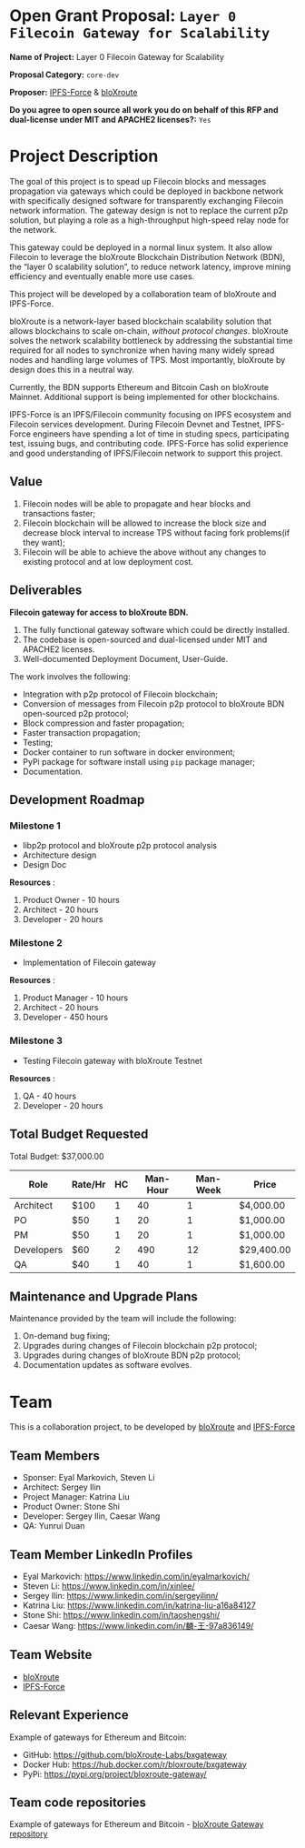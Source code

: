 # Open Grant Proposal: `Layer 0 Filecoin Gateway for Scalability`

**Name of Project:** Layer 0 Filecoin Gateway for Scalability

**Proposal Category:** `core-dev`

**Proposer:** [IPFS-Force](https://github.com/ipfs-force-community) & [bloXroute](https://github.com/bloXroute-Labs/)

**Do you agree to open source all work you do on behalf of this RFP and dual-license under MIT and APACHE2 licenses?:** `Yes`

# Project Description

The goal of this project is to spead up Filecoin blocks and messages propagation via gateways which could be deployed in backbone network with specifically designed software for transparently exchanging Filecoin network information. The gateway design is not to replace the current p2p solution, but playing a role as a high-throughput high-speed relay node for the network.

This gateway could be deployed in a normal linux system. It also allow Filecoin to leverage the bloXroute Blockchain Distribution Network (BDN), the “layer 0 scalability solution”, to reduce network latency, improve mining efficiency and eventually enable more use cases.

This project will be developed by a collaboration team of bloXroute and IPFS-Force.

bloXroute is a network-layer based blockchain scalability solution that allows blockchains to scale on-chain, *without protocol changes*. bloXroute solves the network scalability bottleneck by addressing the substantial time required for all nodes to synchronize when having many widely spread nodes and handling large volumes of TPS. Most importantly, bloXroute by design does this in a neutral way.

Currently, the BDN supports Ethereum and Bitcoin Cash on bloXroute Mainnet. Additional support is being implemented for other blockchains.

IPFS-Force is an IPFS/Filecoin community focusing on IPFS ecosystem and Filecoin services development. During Filecoin Devnet and Testnet, IPFS-Force engineers have spending a lot of time in studing specs, participating test, issuing bugs, and contributing code. IPFS-Force has solid experience and good understanding of IPFS/Filecoin network to support this project.

## Value

1. Filecoin nodes will be able to propagate and hear blocks and transactions faster;
2. Filecoin blockchain will be allowed to increase the block size and decrease block interval to increase TPS without facing fork problems(if they want);
3. Filecoin will be able to achieve the above without any changes to existing protocol and at low deployment cost.

## Deliverables

**Filecoin gateway for access to bloXroute BDN.**

1. The fully functional gateway software which could be directly installed.
2. The codebase is open-sourced and dual-licensed under MIT and APACHE2 licenses.
3. Well-documented Deployment Document, User-Guide.


The work involves the following:

- Integration with p2p protocol of Filecoin blockchain;
- Conversion of messages from Filecoin p2p protocol to bloXroute BDN open-sourced p2p protocol;
- Block compression and faster propagation;
- Faster transaction propagation;
- Testing;
- Docker container to run software in docker environment;
- PyPi package for software install using `pip` package manager;
- Documentation.

## Development Roadmap

### Milestone 1

* libp2p protocol and bloXroute p2p protocol analysis
* Architecture design
* Design Doc

__Resources__ :

1. Product Owner - 10 hours
1. Architect - 20 hours
1. Developer - 20 hours

### Milestone 2

* Implementation of Filecoin gateway

__Resources__ :

1. Product Manager - 10 hours
1. Architect - 20 hours
1. Developer - 450 hours

### Milestone 3

* Testing Filecoin gateway with bloXroute Testnet

__Resources__ :

1. QA - 40 hours
1. Developer - 20 hours


## Total Budget Requested

Total Budget: $37,000.00
 
 | Role | Rate/Hr | HC | Man-Hour | Man-Week | Price |
 |-----|---------|----|-----------|-------------|------|
 | Architect | $100 | 1 | 40 | 1 | $4,000.00|
 | PO | $50 | 1 | 20 | 1 | $1,000.00|
 | PM | $50 | 1 | 20 | 1 | $1,000.00|
 | Developers| $60 | 2 | 490 | 12 | $29,400.00 |
 | QA| $40 | 1 | 40 | 1 | $1,600.00 |

## Maintenance and Upgrade Plans

Maintenance provided by the team will include the following:
1. On-demand bug fixing;
1. Upgrades during changes of Filecoin blockchain p2p protocol;
1. Upgrades during changes of bloXroute BDN p2p protocol;
1. Documentation updates as software evolves.

# Team
This is a collaboration project, to be developed by [bloXroute](https://github.com/bloXroute-Labs/) and [IPFS-Force](https://ipfser.org/)

## Team Members

- Sponser: Eyal Markovich, Steven Li
- Architect: Sergey Ilin
- Project Manager: Katrina Liu
- Product Owner: Stone Shi
- Developer: Sergey Ilin, Caesar Wang
- QA: Yunrui Duan

## Team Member LinkedIn Profiles

- Eyal Markovich: https://www.linkedin.com/in/eyalmarkovich/
- Steven Li: https://www.linkedin.com/in/xinlee/
- Sergey Ilin: https://www.linkedin.com/in/sergeyilinn/
- Katrina Liu: https://www.linkedin.com/in/katrina-liu-a16a84127
- Stone Shi: https://www.linkedin.com/in/taoshengshi/ 
- Caesar Wang: https://www.linkedin.com/in/麟-王-97a836149/   

## Team Website

- [bloXroute](https://bloxroute.com/)
- [IPFS-Force](https://ipfser.org/)

## Relevant Experience

Example of gateways for Ethereum and Bitcoin:

- GitHub: https://github.com/bloXroute-Labs/bxgateway
- Docker Hub: https://hub.docker.com/r/bloxroute/bxgateway
- PyPi: https://pypi.org/project/bloxroute-gateway/

## Team code repositories

Example of gateways for Ethereum and Bitcoin - [bloXroute Gateway repository](https://github.com/bloXroute-Labs/bxgateway)
